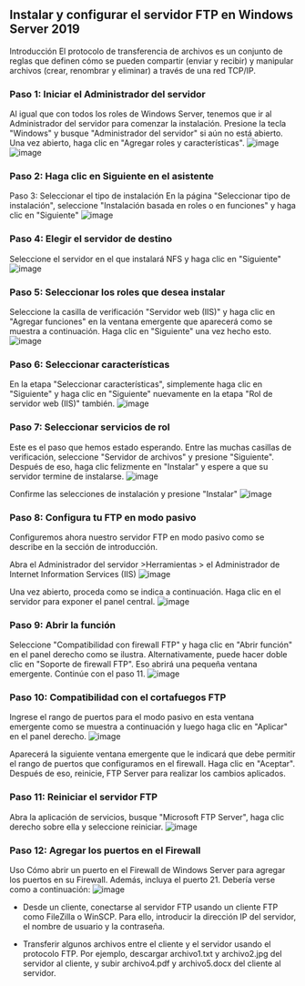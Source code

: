 ## Instalar y configurar el servidor FTP en Windows Server 2019

Introducción
El protocolo de transferencia de archivos es un conjunto de reglas que definen cómo se pueden compartir (enviar y recibir) y manipular archivos (crear, renombrar y eliminar) a través de una red TCP/IP. 

### Paso 1: Iniciar el Administrador del servidor
Al igual que con todos los roles de Windows Server, tenemos que ir al Administrador del servidor para comenzar la instalación. Presione la tecla "Windows" y busque "Administrador del servidor" si aún no está abierto. Una vez abierto, haga clic en "Agregar roles y características".
![image](https://github.com/calles/GII_Redes/assets/22343642/f27bb1f1-6a63-4ed3-b567-a340b958388e)
![image](https://github.com/calles/GII_Redes/assets/22343642/47afb4f2-6969-4c10-b455-98d2295baf2f)

### Paso 2: Haga clic en Siguiente en el asistente
Paso 3: Seleccionar el tipo de instalación
En la página "Seleccionar tipo de instalación", seleccione "Instalación basada en roles o en funciones" y haga clic en "Siguiente"
![image](https://github.com/calles/GII_Redes/assets/22343642/4fbf43c3-1fbc-4188-ab3b-782c401499a4)

### Paso 4: Elegir el servidor de destino
Seleccione el servidor en el que instalará NFS y haga clic en "Siguiente"
![image](https://github.com/calles/GII_Redes/assets/22343642/c3d41229-e33b-4002-805a-2983f2eb20be)

### Paso 5: Seleccionar los roles que desea instalar
Seleccione la casilla de verificación "Servidor web (IIS)" y haga clic en "Agregar funciones" en la ventana emergente que aparecerá como se muestra a continuación. Haga clic en "Siguiente" una vez hecho esto.
![image](https://github.com/calles/GII_Redes/assets/22343642/642db7db-8579-4797-8a3e-b0d00f51af02)

### Paso 6: Seleccionar características
En la etapa "Seleccionar características", simplemente haga clic en "Siguiente" y haga clic en "Siguiente" nuevamente en la etapa "Rol de servidor web (IIS)" también.
![image](https://github.com/calles/GII_Redes/assets/22343642/45c5321c-908d-437a-b89d-7cb83c275de8)

### Paso 7: Seleccionar servicios de rol
Este es el paso que hemos estado esperando. Entre las muchas casillas de verificación, seleccione "Servidor de archivos" y presione "Siguiente". Después de eso, haga clic felizmente en "Instalar" y espere a que su servidor termine de instalarse.
![image](https://github.com/calles/GII_Redes/assets/22343642/b4a359ff-e784-4254-81d6-41046d5023c7)

Confirme las selecciones de instalación y presione "Instalar"
![image](https://github.com/calles/GII_Redes/assets/22343642/eb38b644-df4f-4591-8901-82c5920208a8)

### Paso 8: Configura tu FTP en modo pasivo
Configuremos ahora nuestro servidor FTP en modo pasivo como se describe en la sección de introducción.

Abra el Administrador del servidor >Herramientas > el Administrador de Internet Information Services (IIS)
![image](https://github.com/calles/GII_Redes/assets/22343642/d0ae1438-ee74-4447-b139-cc36ffdfd0b0)


Una vez abierto, proceda como se indica a continuación. Haga clic en el servidor para exponer el panel central.
![image](https://github.com/calles/GII_Redes/assets/22343642/ff97532a-43c1-49b0-8810-37242d36b092)


### Paso 9: Abrir la función
Seleccione "Compatibilidad con firewall FTP" y haga clic en "Abrir función" en el panel derecho como se ilustra. Alternativamente, puede hacer doble clic en "Soporte de firewall FTP". Eso abrirá una pequeña ventana emergente. Continúe con el paso 11.
![image](https://github.com/calles/GII_Redes/assets/22343642/7eda556a-ff77-48c7-afc7-b379928b0889)


### Paso 10: Compatibilidad con el cortafuegos FTP
Ingrese el rango de puertos para el modo pasivo en esta ventana emergente como se muestra a continuación y luego haga clic en "Aplicar" en el panel derecho.
![image](https://github.com/calles/GII_Redes/assets/22343642/7d16d312-b9b1-425c-b0f6-c41fac9d34b4)


Aparecerá la siguiente ventana emergente que le indicará que debe permitir el rango de puertos que configuramos en el firewall. Haga clic en "Aceptar". Después de eso, reinicie, FTP Server para realizar los cambios aplicados.

### Paso 11: Reiniciar el servidor FTP
Abra la aplicación de servicios, busque "Microsoft FTP Server", haga clic derecho sobre ella y seleccione reiniciar.
![image](https://github.com/calles/GII_Redes/assets/22343642/235f08e7-d804-4b17-8069-f455d66b06e9)

### Paso 12: Agregar los puertos en el Firewall
Uso Cómo abrir un puerto en el Firewall de Windows Server para agregar los puertos en su Firewall. Además, incluya el puerto 21. 
Debería verse como a continuación:
![image](https://github.com/calles/GII_Redes/assets/22343642/6ad5c8ff-4ae2-493d-b684-5ab94bedc648)


* Desde un cliente, conectarse al servidor FTP usando un cliente FTP como FileZilla o WinSCP. Para ello, introducir la dirección IP del servidor, el nombre de usuario y la contraseña.

* Transferir algunos archivos entre el cliente y el servidor usando el protocolo FTP. Por ejemplo, descargar archivo1.txt y archivo2.jpg del servidor al cliente, y subir archivo4.pdf y archivo5.docx del cliente al servidor.
